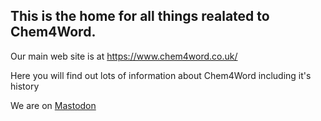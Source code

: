 ## This is the home for all things realated to Chem4Word.

Our main web site is at https://www.chem4word.co.uk/

Here you will find out lots of information about Chem4Word including it's history

We are on <a rel="me" href="https://fosstodon.org/@chem4word">Mastodon</a>

<!--

**Here are some ideas to get you started:**

🙋‍♀️ A short introduction - what is your organization all about?
🌈 Contribution guidelines - how can the community get involved?
👩‍💻 Useful resources - where can the community find your docs? Is there anything else the community should know?
🍿 Fun facts - what does your team eat for breakfast?
🧙 Remember, you can do mighty things with the power of [Markdown](https://docs.github.com/github/writing-on-github/getting-started-with-writing-and-formatting-on-github/basic-writing-and-formatting-syntax)
-->
